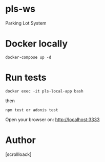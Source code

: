# pls-ws

Parking Lot System

# Docker locally

```
docker-compose up -d
```

# Run tests

```
docker exec -it pls-local-app bash
```

then

```
npm test or adonis test
```

Open your browser on: [http://localhost:3333](http://localhost:3333)

# Author

[scrollloack]
